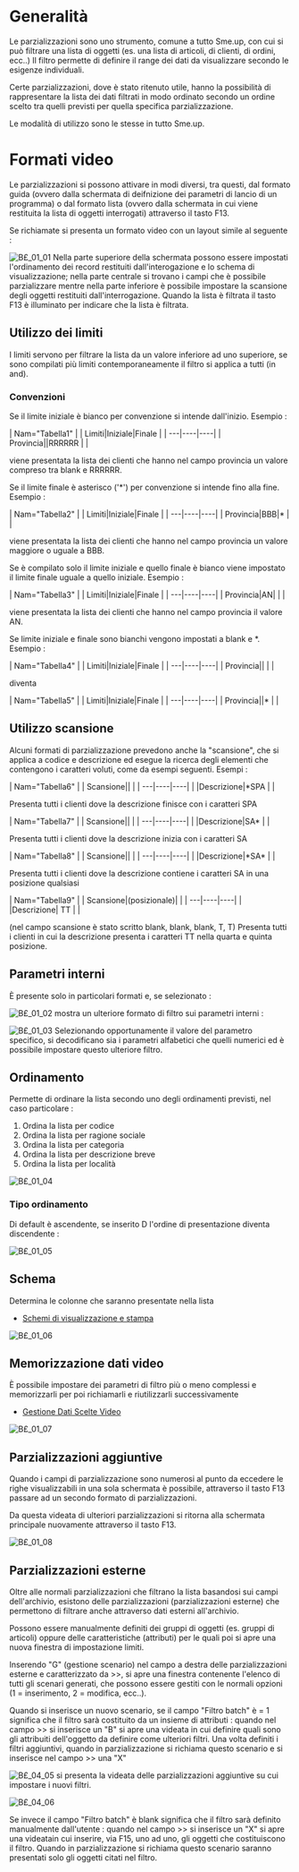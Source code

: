 # Generalità
Le parzializzazioni sono uno strumento, comune a tutto Sme.up, con cui si può filtrare una lista di oggetti (es. una lista di articoli, di clienti, di ordini, ecc..)
Il filtro permette di  definire il range dei dati da visualizzare secondo le esigenze individuali.

Certe parzializzazioni, dove è stato ritenuto utile, hanno la possibilità di rappresentare la lista dei dati filtrati in modo ordinato secondo un ordine scelto tra quelli previsti per quella specifica parzializzazione.

Le modalità di utilizzo sono le stesse in tutto Sme.up.

# Formati video

Le parzializzazioni si possono attivare in modi diversi, tra questi, dal formato guida (ovvero dalla schermata di deifnizione dei parametri di lancio di un programma) o dal formato lista (ovvero dalla schermata in cui viene restituita la lista di oggetti interrogati) attraverso il tasto F13.

Se richiamate si presenta un formato video con un layout simile al seguente : 

![B£_01_01](http://doc.smeup.com/immagini/MBDOC_OPE-B£_PAR/BX_01_01.png)
Nella parte superiore della schermata possono essere impostati l'ordinamento dei record restituiti dall'interogazione e lo schema di visualizzazione; nella parte centrale si trovano i campi che è possibile parzializzare mentre nella parte inferiore è possibile impostare la scansione degli oggetti restituiti dall'interrogazione.
Quando la lista è filtrata il tasto F13 è illuminato per indicare che la lista è filtrata.


## Utilizzo dei limiti
I limiti servono per filtrare la lista da un valore inferiore ad uno superiore, se sono compilati più limiti contemporaneamente il filtro si applica a tutti (in and).

### Convenzioni
Se il limite iniziale è bianco per convenzione si intende dall'inizio.
Esempio : 

|  Nam="Tabella1" |
| Limiti|Iniziale|Finale |
| ---|----|----|
| Provincia||RRRRRR |
| 

viene presentata la lista dei clienti che hanno nel campo provincia un valore compreso tra blank e RRRRRR.

Se il limite finale è asterisco ('\*') per convenzione si intende fino alla fine.
Esempio : 

|  Nam="Tabella2" |
| Limiti|Iniziale|Finale |
| ---|----|----|
| Provincia|BBB|\* |
| 

viene presentata la lista dei clienti che hanno nel campo provincia un valore maggiore o uguale a BBB.

Se è compilato solo il limite iniziale e quello finale è bianco viene impostato il limite finale uguale a quello iniziale.
Esempio : 

|  Nam="Tabella3" |
| Limiti|Iniziale|Finale |
| ---|----|----|
| Provincia|AN| |
| 

viene presentata la lista dei clienti che hanno nel campo provincia il valore AN.

Se limite iniziale e finale sono  bianchi vengono impostati a blank e \*.
Esempio : 

|  Nam="Tabella4" |
| Limiti|Iniziale|Finale |
| ---|----|----|
| Provincia|| |
| 

diventa

|  Nam="Tabella5" |
| Limiti|Iniziale|Finale |
| ---|----|----|
| Provincia||\* |
| 



## Utilizzo scansione
Alcuni formati di parzializzazione prevedono anche la "scansione", che si applica a codice e descrizione ed esegue la ricerca degli elementi che contengono i caratteri voluti, come da esempi seguenti.
Esempi : 

|  Nam="Tabella6" |
| Scansione|| |
| ---|----|----|
| |Descrizione|\*SPA |
| 

Presenta tutti i clienti dove la descrizione finisce con i caratteri SPA


|  Nam="Tabella7" |
| Scansione|| |
| ---|----|----|
| |Descrizione|SA\* |
| 

Presenta tutti i clienti dove la descrizione inizia con i caratteri SA


|  Nam="Tabella8" |
| Scansione|| |
| ---|----|----|
| |Descrizione|\*SA\* |
| 

Presenta tutti i clienti dove la descrizione contiene i caratteri SA in una posizione qualsiasi


|  Nam="Tabella9" |
| Scansione|(posizionale)| |
| ---|----|----|
| |Descrizione|   TT |
| 

(nel campo scansione è stato scritto blank, blank, blank, T, T)
Presenta tutti i clienti in cui la descrizione presenta i caratteri TT nella quarta e quinta posizione.


## Parametri interni
È presente solo in particolari formati e, se selezionato : 

![B£_01_02](http://doc.smeup.com/immagini/MBDOC_OPE-B£_PAR/BX_01_02.png)
mostra un ulteriore formato di filtro sui parametri interni : 

![B£_01_03](http://doc.smeup.com/immagini/MBDOC_OPE-B£_PAR/BX_01_03.png)
Selezionando opportunamente il valore del parametro specifico, si decodificano sia i parametri alfabetici che quelli numerici ed è possibile impostare questo ulteriore filtro.

## Ordinamento
Permette di ordinare la lista secondo uno degli ordinamenti previsti, nel caso particolare : 
1. Ordina la lista per codice
2. Ordina la lista per ragione sociale
3. Ordina la lista per categoria
4. Ordina la lista per descrizione breve
5. Ordina la lista per località

![B£_01_04](http://doc.smeup.com/immagini/MBDOC_OPE-B£_PAR/BX_01_04.png)
### Tipo ordinamento
Di default è ascendente, se inserito D l'ordine di presentazione diventa discendente : 

![B£_01_05](http://doc.smeup.com/immagini/MBDOC_OPE-B£_PAR/BX_01_05.png)
## Schema
Determina le colonne che saranno presentate nella lista
- [Schemi di visualizzazione e stampa](Sorgenti/DOC_OPE/TA/B£AMO/B£_SCH)

![B£_01_06](http://doc.smeup.com/immagini/MBDOC_OPE-B£_PAR/BX_01_06.png)
## Memorizzazione dati video
È possibile impostare dei parametri di filtro più o meno complessi e memorizzarli per poi richiamarli e riutilizzarli successivamente
- [Gestione Dati Scelte Video](Sorgenti/DOC/OJ/PGM/B£MDV0)

![B£_01_07](http://doc.smeup.com/immagini/MBDOC_OPE-B£_PAR/BX_01_07.png)
## Parzializzazioni aggiuntive
Quando i campi di parzializzazione sono numerosi al punto da eccedere le righe visualizzabili in una sola schermata è possibile, attraverso il tasto F13 passare ad un secondo formato di parzializzazioni.

Da questa videata di ulteriori parzializzazioni si ritorna alla schermata principale nuovamente attraverso il tasto F13.

![B£_01_08](http://doc.smeup.com/immagini/MBDOC_OPE-B£_PAR/BX_01_08.png)
## Parzializzazioni esterne
Oltre alle normali parzializzazioni che filtrano la lista basandosi sui campi dell'archivio, esistono delle parzializzazioni (parzializzazioni esterne) che permettono di filtrare anche attraverso dati esterni all'archivio.

Possono essere manualmente definiti dei gruppi di oggetti (es. gruppi di articoli) oppure delle caratteristiche (attributi) per le quali poi si apre una nuova finestra di impostazione limiti.

Inserendo "G" (gestione scenario) nel campo a destra delle parzializzazioni esterne e caratterizzato da >>, si apre una finestra contenente l'elenco di tutti gli scenari generati, che possono essere gestiti con le normali opzioni (1 = inserimento, 2 = modifica, ecc..).

Quando si inserisce un nuovo scenario, se il campo "Filtro batch" è = 1 significa che il filtro sarà costituito da un insieme di attributi :  quando nel campo >> si inserisce un "B" si apre una videata in cui definire quali sono gli attribuiti dell'oggetto da definire come ulteriori filtri.
Una volta definiti i filtri aggiuntivi, quando in parzializzazione si richiama questo scenario e si inserisce nel campo >> una "X"

![B£_04_05](http://doc.smeup.com/immagini/MBDOC_OPE-B£_PAR/BX_04_05.png)
si presenta la videata delle parzializzazioni aggiuntive su cui impostare i nuovi filtri.

![B£_04_06](http://doc.smeup.com/immagini/MBDOC_OPE-B£_PAR/BX_04_06.png)

Se invece il campo "Filtro batch" è blank significa che il filtro sarà definito manualmente dall'utente :  quando nel campo >> si inserisce un "X" si apre una videatain cui inserire, via F15, uno ad uno, gli oggetti che costituiscono il filtro.
Quando in parzializzazione si richiama questo scenario saranno presentati solo gli oggetti citati nel filtro.
